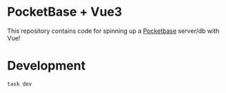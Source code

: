 # PocketBase + Vue3 

This repository contains code for spinning up a [Pocketbase](https://pocketbase.io/) server/db with Vue!

# Development

```bash
task dev
```
